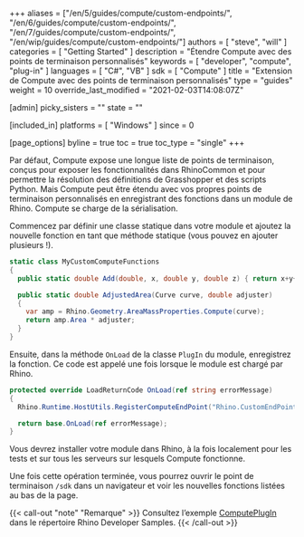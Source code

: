 +++
aliases = ["/en/5/guides/compute/custom-endpoints/", "/en/6/guides/compute/custom-endpoints/", "/en/7/guides/compute/custom-endpoints/", "/en/wip/guides/compute/custom-endpoints/"]
authors = [ "steve", "will" ]
categories = [ "Getting Started" ]
description = "Étendre Compute avec des points de terminaison personnalisés"
keywords = [ "developer", "compute", "plug-in" ]
languages = [ "C#", "VB" ]
sdk = [ "Compute" ]
title = "Extension de Compute avec des points de terminaison personnalisés"
type = "guides"
weight = 10
override_last_modified = "2021-02-03T14:08:07Z"

[admin]
picky_sisters = ""
state = ""

[included_in]
platforms = [ "Windows" ]
since = 0

[page_options]
byline = true
toc = true
toc_type = "single"
+++

<!-- publié à l’origine sur Discourse: https://discourse.mcneel.com/t/extending-rhinocompute-server-with-plugins/84266 -->

Par défaut, Compute expose une longue liste de points de terminaison, conçus pour exposer les fonctionnalités dans RhinoCommon et pour permettre la résolution des définitions de Grasshopper et des scripts Python. Mais Compute peut être étendu avec vos propres points de terminaison personnalisés en enregistrant des fonctions dans un module de Rhino. Compute se charge de la sérialisation.

Commencez par définir une classe statique dans votre module et ajoutez la nouvelle fonction en tant que méthode statique (vous pouvez en ajouter plusieurs !).

```csharp
static class MyCustomComputeFunctions
{
  public static double Add(double, x, double y, double z) { return x+y+z; }

  public static double AdjustedArea(Curve curve, double adjuster)
  {
    var amp = Rhino.Geometry.AreaMassProperties.Compute(curve);
    return amp.Area * adjuster;
  }
}
```

Ensuite, dans la méthode `OnLoad` de la classe `PlugIn` du module, enregistrez la fonction. Ce code est appelé une fois lorsque le module est chargé par Rhino.

```csharp
protected override LoadReturnCode OnLoad(ref string errorMessage)
{
  Rhino.Runtime.HostUtils.RegisterComputeEndPoint("Rhino.CustomEndPoint", typeof(MyCustomComputeFunctions));

  return base.OnLoad(ref errorMessage);
}
```

Vous devrez installer votre module dans Rhino, à la fois localement pour les tests et sur tous les serveurs sur lesquels Compute fonctionne.

Une fois cette opération terminée, vous pourrez ouvrir le point de terminaison `/sdk` dans un navigateur et voir les nouvelles fonctions listées au bas de la page.

{{< call-out "note" "Remarque" >}}
Consultez l’exemple <a href="https://github.com/mcneel/rhino-developer-samples/tree/7/compute/cs/ComputePlugIn" class="alert-link">ComputePlugIn</a> dans le répertoire Rhino Developer Samples.
{{< /call-out >}}